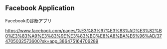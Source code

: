 ## Facebook Application

Facebookの診断アプリ

https://www.facebook.com/pages/%E3%83%97%E3%83%AD%E3%82%B0%E3%83%A9%E3%83%9E%E3%83%BC%E8%A8%BA%E6%96%AD/374705032573600?sk=app_386475164706289

